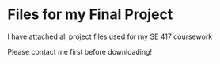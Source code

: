 # Files for my Final Project

I have attached all project files used for my SE 417 coursework

Please contact me first before downloading!
